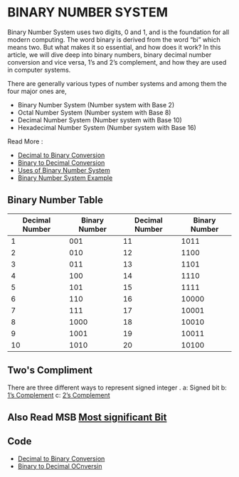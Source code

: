 # BINARY NUMBER SYSTEM

Binary Number System uses two digits, 0 and 1, and is the foundation for all modern computing. The word binary is derived from the word “bi” which means two. But what makes it so essential, and how does it work? In this article, we will dive deep into binary numbers, binary decimal number conversion and vice versa, 1’s and 2’s complement, and how they are used in computer systems.

There are generally various types of number systems and among them the four major ones are,

- Binary Number System (Number system with Base 2)
- Octal Number System (Number system with Base 8)
- Decimal Number System (Number system with Base 10)
- Hexadecimal Number System (Number system with Base 16)


Read More : 
- [Decimal to Binary Conversion](https://www.geeksforgeeks.org/binary-number-system/)
- [Binary to Decimal Conversion](https://www.geeksforgeeks.org/binary-number-system/)
- [Uses of Binary Number System](https://www.geeksforgeeks.org/binary-number-system/)
- [Binary Number System Example](https://www.geeksforgeeks.org/binary-number-system/)


## Binary Number Table

| Decimal Number | Binary Number | Decimal Number | Binary Number |
|-------|-------|-------|-------|
| 1 | 001 | 11 | 1011 |
| 2 | 010 | 12 | 1100 |
| 3 | 011 | 13 | 1101 |
| 4 | 100 | 14 | 1110 |
| 5 | 101 | 15 | 1111 |
| 6 | 110 | 16 | 10000 |
| 7 | 111 | 17 | 10001 |
| 8 | 1000 | 18 | 10010 |
| 9 | 1001 | 19 | 10011 |
| 10 | 1010 | 20 | 10100 |

## Two's Compliment 
There are three different ways to represent signed integer . 
a: Signed bit
b: [1’s Complement](https://www.geeksforgeeks.org/ones-complement/?ref=ml_lbp)
c: [2’s Complement](https://www.geeksforgeeks.org/twos-complement/)


Also Read MSB [Most significant Bit](https://en.wikipedia.org/wiki/Bit_numbering)
--- 

## Code 

- [Decimal to Binary Conversion]()
- [Binary to Decimal OCnversin]()

